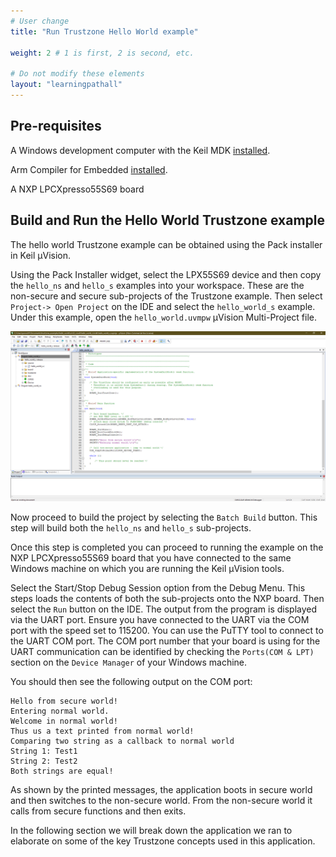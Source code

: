 ```yaml
---
# User change
title: "Run Trustzone Hello World example"

weight: 2 # 1 is first, 2 is second, etc.

# Do not modify these elements
layout: "learningpathall"
---
```


## Pre-requisites

A Windows development computer with the Keil MDK [installed](/install-tools/mdk).

Arm Compiler for Embedded [installed](/install-tools/armclang).

A NXP LPCXpresso55S69 board

## Build and Run the Hello World Trustzone example

The hello world Trustzone example can be obtained using the Pack installer in Keil µVision. 

Using the Pack Installer widget, select the LPX55S69 device and then copy the `hello_ns` and `hello_s` examples into your workspace. These are the non-secure and secure sub-projects of the Trustzone example. Then select `Project-> Open Project` on the IDE and select the `hello_world_s` example. Under this example, open the `hello_world.uvmpw` µVision Multi-Project file.

![Project dialog](nxp-trustzone.png "Hello world Trustzone project")

Now proceed to build the project by selecting the `Batch Build` button. This step will build both the `hello_ns` and `hello_s` sub-projects. 

Once this step is completed you can proceed to running the example on the NXP LPCXpresso55S69 board that you have connected to the same Windows machine on which you are running the Keil µVision tools.

Select the Start/Stop Debug Session option from the Debug Menu. This steps loads the contents of both the sub-projects onto the NXP board. Then select the `Run` button on the IDE. The output from the program is displayed via the UART port. Ensure you have connected to the UART via the COM port with the speed set to 115200. You can use the PuTTY tool to connect to the UART COM port. The COM port number that your board is using for the UART communication can be identified by checking the `Ports(COM & LPT)` section on the `Device Manager` of your Windows machine.

You should then see the following output on the COM port:

```console
Hello from secure world!
Entering normal world.
Welcome in normal world!
Thus us a text printed from normal world!
Comparing two string as a callback to normal world
String 1: Test1
String 2: Test2
Both strings are equal!
```

As shown by the printed messages, the application boots in secure world and then switches to the non-secure world. From the non-secure world it calls from secure functions and then exits. 

In the following section we will break down the application we ran to elaborate on some of the key Trustzone concepts used in this application.


